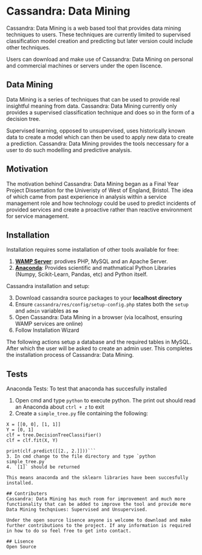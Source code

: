 # Cassandra: Data Mining
Cassandra: Data Mining is a web based tool that provides data mining techniques to users. These techniques are currently limited to  supervised classification model creation and predicting but later version could include other techniques. 

Users can download and make use of Cassandra: Data Mining on personal and commercial machines or servers under the open liscence. 

## Data Mining
Data Mining is a series of techniques that can be used to provide real insightful meaning from data. Cassandra: Data Mining currently only provides a supervised classification technique and does so in the form of a decision tree. 

Supervised learning, opposed to unsupervised, uses historically known data to create a model which can then be used to apply new data to create a prediction. Cassandra: Data Mining provides the tools neccessary for a user to do such modelling and predictive analysis.

## Motivation
The motivation behind Cassandra: Data Mining began as a Final Year Project Dissertation for the Univeristy of West of England, Bristol. The idea of which came from past experience in analysis within a service management role and how technology could be used to predict incidents of provided services and create a proactive rather than reactive environment for service management.

## Installation
Installation requires some installation of other tools available for free:

1. <strong>[WAMP Server](http://www.wampserver.com/en/)</strong>: prodives PHP, MySQL and an Apache Server.
2. <strong>[Anaconda](https://store.continuum.io/cshop/anaconda/)</strong>: Provides scientific and mathmatical Python Libraries (Numpy, Scikit-Learn, Pandas, etc) and Python itself.

Cassandra installation and setup:

3. Download cassandra source packages to your <strong>localhost directory</strong>
4. Ensure `cassandra/res/config/setup-config.php` states both the `setup` and `admin` variables as <strong>`no`</strong>
5. Open Cassandra: Data Mining in a browser (via localhost, ensuring WAMP services are online)
6. Follow Installation Wizard

The following actions setup a database and the required tables in MySQL. After which the user will be asked to create an admin user. This completes the installation process of Cassandra: Data Mining.

## Tests

Anaconda Tests: To test that anaconda has succesfully installed

1. Open cmd and type `python` to execute python. The print out should read an Anaconda about `ctrl + z` to exit
2. Create a `simple_tree.py` file containing the following:
```from sklearn import tree
X = [[0, 0], [1, 1]]
Y = [0, 1]
clf = tree.DecisionTreeClassifier()
clf = clf.fit(X, Y)

print(clf.predict([[2., 2.]]))```
3. In cmd change to the file directory and type `python simple_tree.py`
4. `[1]` should be returned 

This means anaconda and the sklearn libraries have been succesfully installed.

## Contributers
Cassandra: Data Mining has much room for improvement and much more functionality that can be added to improve the tool and provide more Data Mining techqniues: Supervised and Unsupervised.

Under the open source lisence anyone is welcome to download and make further contributions to the project. If any information is required in how to do so feel free to get into contact.

## Lisence 
Open Source
